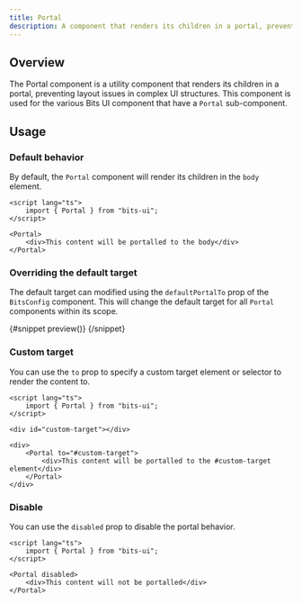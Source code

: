 ```yaml
---
title: Portal
description: A component that renders its children in a portal, preventing layout issues in complex UI structures.
---
```


<script>
    import { ComponentPreviewV2, PortalDemo } from '$lib/components'
</script>

## Overview

The Portal component is a utility component that renders its children in a portal, preventing layout issues in complex UI structures. This component is used for the various Bits UI component that have a `Portal` sub-component.

## Usage

### Default behavior

By default, the `Portal` component will render its children in the `body` element.

```svelte
<script lang="ts">
	import { Portal } from "bits-ui";
</script>

<Portal>
	<div>This content will be portalled to the body</div>
</Portal>
```

### Overriding the default target

The default target can modified using the `defaultPortalTo` prop of the `BitsConfig` component.
This will change the default target for all `Portal` components within its scope.

<ComponentPreviewV2 name="portal-demo" componentName="Portal">

{#snippet preview()}
<PortalDemo />
{/snippet}

</ComponentPreviewV2>

### Custom target

You can use the `to` prop to specify a custom target element or selector to render the content to.

```svelte
<script lang="ts">
	import { Portal } from "bits-ui";
</script>

<div id="custom-target"></div>

<div>
	<Portal to="#custom-target">
		<div>This content will be portalled to the #custom-target element</div>
	</Portal>
</div>
```

### Disable

You can use the `disabled` prop to disable the portal behavior.

```svelte
<script lang="ts">
	import { Portal } from "bits-ui";
</script>

<Portal disabled>
	<div>This content will not be portalled</div>
</Portal>
```
